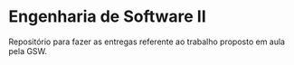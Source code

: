 # Engenharia de Software II

Repositório para fazer as entregas referente ao trabalho proposto em aula pela GSW.
